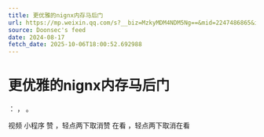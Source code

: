 ```yaml
---
title: 更优雅的nignx内存马后门
url: https://mp.weixin.qq.com/s?__biz=MzkyMDM4NDM5Ng==&mid=2247486865&idx=1&sn=459d05f5747c1118e3535b7239193b21
source: Doonsec's feed
date: 2024-08-17
fetch_date: 2025-10-06T18:00:52.692988
---
```


# 更优雅的nignx内存马后门

：
，
。

视频
小程序
赞
，轻点两下取消赞
在看
，轻点两下取消在看